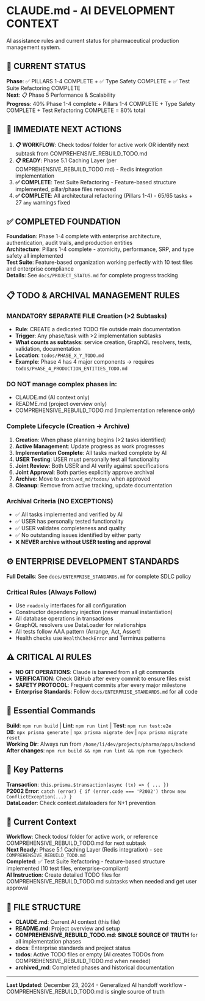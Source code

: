 # CLAUDE.md - AI DEVELOPMENT CONTEXT

AI assistance rules and current status for pharmaceutical production management system.

## 🚨 CURRENT STATUS
**Phase**: ✅ PILLARS 1-4 COMPLETE + ✅ Type Safety COMPLETE + ✅ Test Suite Refactoring COMPLETE  
**Next**: 📋 Phase 5 Performance & Scalability  
**Progress**: 40% Phase 1-4 complete + Pillars 1-4 COMPLETE + Type Safety COMPLETE + Test Refactoring COMPLETE = 80% total

## 🎯 IMMEDIATE NEXT ACTIONS
1. **📋 WORKFLOW**: Check todos/ folder for active work OR identify next subtask from COMPREHENSIVE_REBUILD_TODO.md
2. **📋 READY**: Phase 5.1 Caching Layer (per COMPREHENSIVE_REBUILD_TODO.md) - Redis integration implementation
3. **✅ COMPLETE**: Test Suite Refactoring - Feature-based structure implemented, pillar/phase files removed
4. **✅ COMPLETE**: All architectural refactoring (Pillars 1-4) - 65/65 tasks + 27 `any` warnings fixed

## ✅ COMPLETED FOUNDATION
**Foundation**: Phase 1-4 complete with enterprise architecture, authentication, audit trails, and production entities  
**Architecture**: Pillars 1-4 complete - atomicity, performance, SRP, and type safety all implemented  
**Test Suite**: Feature-based organization working perfectly with 10 test files and enterprise compliance  
**Details**: See `docs/PROJECT_STATUS.md` for complete progress tracking

## 📋 TODO & ARCHIVAL MANAGEMENT RULES

### **MANDATORY SEPARATE FILE Creation (>2 Subtasks)**
- **Rule**: CREATE a dedicated TODO file outside main documentation
- **Trigger**: Any phase/task with >2 implementation subtasks
- **What counts as subtasks**: service creation, GraphQL resolvers, tests, validation, documentation
- **Location**: `todos/PHASE_X_Y_TODO.md`
- **Example**: Phase 4 has 4 major components → requires `todos/PHASE_4_PRODUCTION_ENTITIES_TODO.md`

### **DO NOT manage complex phases in:**
- CLAUDE.md (AI context only)
- README.md (project overview only)  
- COMPREHENSIVE_REBUILD_TODO.md (implementation reference only)

### **Complete Lifecycle (Creation → Archive)**
1. **Creation**: When phase planning begins (>2 tasks identified)
2. **Active Management**: Update progress as work progresses
3. **Implementation Complete**: All tasks marked complete by AI
4. **USER Testing**: USER must personally test all functionality
5. **Joint Review**: Both USER and AI verify against specifications
6. **Joint Approval**: Both parties explicitly approve archival
7. **Archive**: Move to `archived_md/todos/` when approved
8. **Cleanup**: Remove from active tracking, update documentation

### **Archival Criteria (NO EXCEPTIONS)**
- ✅ All tasks implemented and verified by AI
- ✅ USER has personally tested functionality
- ✅ USER validates completeness and quality
- ✅ No outstanding issues identified by either party
- ❌ **NEVER archive without USER testing and approval**

## ⚙️ ENTERPRISE DEVELOPMENT STANDARDS
**Full Details**: See `docs/ENTERPRISE_STANDARDS.md` for complete SDLC policy

### **Critical Rules (Always Follow)**
- Use `readonly` interfaces for all configuration
- Constructor dependency injection (never manual instantiation)
- All database operations in transactions
- GraphQL resolvers use DataLoader for relationships
- All tests follow AAA pattern (Arrange, Act, Assert)
- Health checks use `HealthCheckError` and Terminus patterns

## ⚠️ CRITICAL AI RULES
- **NO GIT OPERATIONS**: Claude is banned from all git commands
- **VERIFICATION**: Check GitHub after every commit to ensure files exist
- **SAFETY PROTOCOL**: Frequent commits after every major milestone
- **Enterprise Standards**: Follow `docs/ENTERPRISE_STANDARDS.md` for all code

## 🚀 Essential Commands
**Build**: `npm run build` | **Lint**: `npm run lint` | **Test**: `npm run test:e2e`  
**DB**: `npx prisma generate` | `npx prisma migrate dev` | `npx prisma migrate reset`  
**Working Dir**: Always run from `/home/li/dev/projects/pharma/apps/backend`  
**After changes**: `npm run build && npm run lint && npm run typecheck`

## 🔧 Key Patterns
**Transaction**: `this.prisma.$transaction(async (tx) => { ... })`  
**P2002 Error**: `catch (error) { if (error.code === 'P2002') throw new ConflictException(...) }`  
**DataLoader**: Check context.dataloaders for N+1 prevention

## 📍 Current Context
**Workflow**: Check todos/ folder for active work, or reference COMPREHENSIVE_REBUILD_TODO.md for next subtask  
**Next Ready**: Phase 5.1 Caching Layer (Redis integration) - see `COMPREHENSIVE_REBUILD_TODO.md`  
**Completed**: ✅ Test Suite Refactoring - feature-based structure implemented (10 test files, enterprise-compliant)  
**AI Instruction**: Create detailed TODO files for COMPREHENSIVE_REBUILD_TODO.md subtasks when needed and get user approval

## 📁 FILE STRUCTURE
- **CLAUDE.md**: Current AI context (this file)
- **README.md**: Project overview and setup
- **COMPREHENSIVE_REBUILD_TODO.md**: **SINGLE SOURCE OF TRUTH** for all implementation phases
- **docs**: Enterprise standards and project status
- **todos**: Active TODO files or empty (AI creates TODOs from COMPREHENSIVE_REBUILD_TODO.md when needed)
- **archived_md**: Completed phases and historical documentation

---

**Last Updated**: December 23, 2024 - Generalized AI handoff workflow - COMPREHENSIVE_REBUILD_TODO.md is single source of truth
